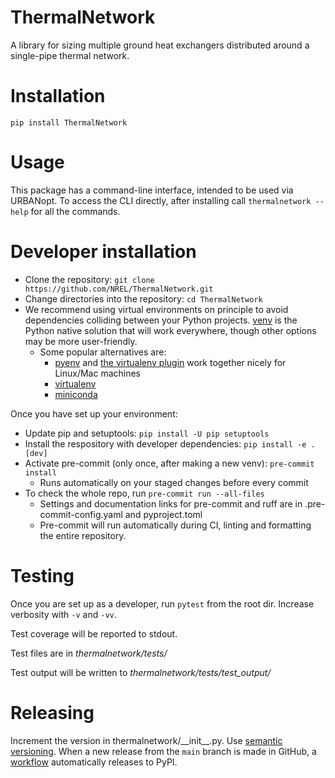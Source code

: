 # ThermalNetwork

A library for sizing multiple ground heat exchangers distributed around a single-pipe thermal network.

# Installation

`pip install ThermalNetwork`

# Usage

This package has a command-line interface, intended to be used via URBANopt. To access the CLI directly, after installing call `thermalnetwork --help` for all the commands.

# Developer installation

- Clone the repository: `git clone https://github.com/NREL/ThermalNetwork.git`
- Change directories into the repository: `cd ThermalNetwork`
- We recommend using virtual environments on principle to avoid dependencies colliding between your Python projects. [venv](https://docs.python.org/3/library/venv.html) is the Python native solution that will work everywhere, though other options may be more user-friendly.
    - Some popular alternatives are:
        - [pyenv](https://github.com/pyenv/pyenv) and [the virtualenv plugin](https://github.com/pyenv/pyenv-virtualenv) work together nicely for Linux/Mac machines
        - [virtualenv](https://virtualenv.pypa.io/en/latest/)
        - [miniconda](https://docs.conda.io/projects/miniconda/en/latest/)

Once you have set up your environment:
- Update pip and setuptools: `pip install -U pip setuptools`
- Install the respository with developer dependencies: `pip install -e .[dev]`
- Activate pre-commit (only once, after making a new venv): `pre-commit install`
    - Runs automatically on your staged changes before every commit
- To check the whole repo, run `pre-commit run --all-files`
    - Settings and documentation links for pre-commit and ruff are in .pre-commit-config.yaml and pyproject.toml
    - Pre-commit will run automatically during CI, linting and formatting the entire repository.

# Testing

Once you are set up as a developer, run `pytest` from the root dir. Increase verbosity with `-v` and `-vv`.

Test coverage will be reported to stdout.

Test files are in _thermalnetwork/tests/_

Test output will be written to _thermalnetwork/tests/test_output/_

# Releasing

Increment the version in thermalnetwork/_\_init__.py. Use [semantic versioning](https://semver.org/).
When a new release from the `main` branch is made in GitHub, a [workflow](https://github.com/marketplace/actions/pypi-publish) automatically releases to PyPI.
